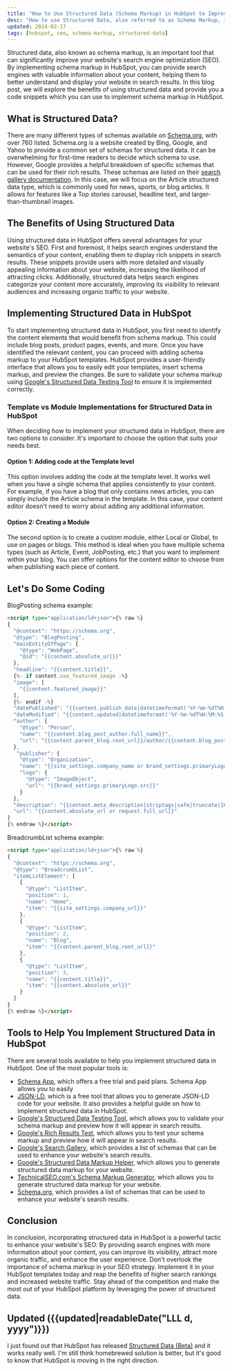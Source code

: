 ```yaml
---
title: "How to Use Structured Data (Schema Markup) in HubSpot to Improve SEO"
desc: "How to use Structured Data, also referred to as Schema Markup, inside of HubSpot that is populated using HubL variables for use to improve SEO."
updated: 2024-02-17
tags: [hubspot, seo, schema-markup, structured-data]
---
```


Structured data, also known as schema markup, is an important tool that can significantly improve your website's search
engine optimization (SEO). By implementing schema markup in HubSpot, you can provide search engines with valuable
information about your content, helping them to better understand and display your website in search results. In this
blog post, we will explore the benefits of using structured data and provide you a code snippets which you can use to
implement schema markup in HubSpot.

## What is Structured Data?

There are many different types of schemas available on [Schema.org](https://schema.org/), with over 760 listed.
Schema.org is a website created by Bing, Google, and Yahoo to provide a common set of schemas for structured data. It
can be overwhelming for first-time readers to decide which schema to use. However, Google provides a helpful breakdown
of specific schemas that can be used for their rich results. These schemas are listed on
their [search gallery documentation](https://developers.google.com/search/docs/appearance/structured-data/search-gallery).
In this case, we will focus on the Article structured data type, which is commonly used for news, sports, or blog
articles. It allows for features like a Top stories carousel, headline text, and larger-than-thumbnail images.

## The Benefits of Using Structured Data

Using structured data in HubSpot offers several advantages for your website's SEO. First and foremost, it helps search
engines understand the semantics of your content, enabling them to display rich snippets in search results. These
snippets provide users with more detailed and visually appealing information about your website, increasing the
likelihood of attracting clicks. Additionally, structured data helps search engines categorize your content more
accurately, improving its visibility to relevant audiences and increasing organic traffic to your website.

## Implementing Structured Data in HubSpot

To start implementing structured data in HubSpot, you first need to identify the content elements that would benefit
from schema markup. This could include blog posts, product pages, events, and more. Once you have identified the
relevant content, you can proceed with adding schema markup to your HubSpot templates. HubSpot provides a user-friendly
interface that allows you to easily edit your templates, insert schema markup, and preview the changes. Be sure to
validate your schema markup
using [Google's Structured Data Testing Tool](https://developers.google.com/search/docs/appearance/structured-data) to
ensure it is implemented correctly.

### Template vs Module Implementations for Structured Data in HubSpot

When deciding how to implement your structured data in HubSpot, there are two options to consider. It's important to
choose the option that suits your needs best.

#### Option 1: Adding code at the Template level

This option involves adding the code at the template level. It works well when you have a single schema that applies
consistently to your content. For example, if you have a blog that only contains news articles, you can simply include
the Article schema in the template. In this case, your content editor doesn't need to worry about adding any additional
information.

#### Option 2: Creating a Module

The second option is to create a custom module, either Local or Global, to use on pages or blogs. This method is ideal
when you have multiple schema types (such as Article, Event, JobPosting, etc.) that you want to implement within your
blog. You can offer options for the content editor to choose from when publishing each piece of content.

## Let's Do Some Coding

BlogPosting schema example:

```html
<script type="application/ld+json">{% raw %}
{
  "@context": "https://schema.org",
  "@type": "BlogPosting",
  "mainEntityOfPage": {
    "@type": "WebPage",
    "@id": "{{content.absolute_url}}"
  },
  "headline": "{{content.title}}",
  {%- if content.use_featured_image -%}
  "image": [
    "{{content.featured_image}}"
  ],
  {%- endif -%}
  "datePublished": "{{content.publish_date|datetimeformat('%Y-%m-%dT%H:%M:%S')}}",
  "dateModified": "{{content.updated|datetimeformat('%Y-%m-%dT%H:%M:%S')}}",
  "author": {
    "@type": "Person",
    "name": "{{content.blog_post_author.full_name}}",
    "url": "{{content.parent_blog.root_url}}/author/{{content.blog_post_author.slug}}"
  },
   "publisher": {
    "@type": "Organization",
    "name": "{{site_settings.company_name or brand_settings.primaryLogo.name or 'Company Name'}}",
    "logo": {
      "@type": "ImageObject",
      "url": "{{brand_settings.primaryLogo.src}}"
    }
  },
  "description": "{{content.meta_description|striptags|safe|truncate(160, True, '')}}",
  "url": "{{content.absolute_url or request.full_url}}"
}
{% endraw %}</script>
```

BreadcrumbList schema example:

```html
<script type="application/ld+json">{% raw %}
{
  "@context": "https://schema.org",
  "@type": "BreadcrumbList",
  "itemListElement": [
    {
      "@type": "ListItem",
      "position": 1,
      "name": "Home",
      "item": "{{site_settings.company_url}}"
    },
    {
      "@type": "ListItem",
      "position": 2,
      "name": "Blog",
      "item": "{{content.parent_blog.root_url}}"
    },
    {
      "@type": "ListItem",
      "position": 3,
      "name": "{{content.title}}",
      "item": "{{content.absolute_url}}"
    }
  ]
}
{% endraw %}</script>
```

## Tools to Help You Implement Structured Data in HubSpot

There are several tools available to help you implement structured data in HubSpot. One of the most popular tools is:

- [Schema App](https://www.schemaapp.com/), which offers a free trial and paid plans. Schema App allows you to easily
- [JSON-LD](https://jsonld.com/), which is a free tool that allows you to generate JSON-LD code for your website. It
  also provides a helpful guide on how to implement structured data in HubSpot.
- [Google's Structured Data Testing Tool](https://developers.google.com/search/docs/appearance/structured-data), which
  allows you to validate your schema markup and preview how it will appear in search results.
- [Google's Rich Results Test](https://search.google.com/test/rich-results), which allows you to test your schema
  markup and preview how it will appear in search results.
- [Google's Search Gallery](https://developers.google.com/search/docs/appearance/structured-data/search-gallery), which
  provides a list of schemas that can be used to enhance your website's search results.
- [Google's Structured Data Markup Helper](https://www.google.com/webmasters/markup-helper/), which allows you to
  generate structured data markup for your website.
- [TechnicalSEO.com's Schema Markup Generator](https://technicalseo.com/tools/schema-markup-generator/), which allows
  you to generate structured data markup for your website.
- [Schema.org](https://schema.org/), which provides a list of schemas that can be used to enhance your website's search
  results.

## Conclusion

In conclusion, incorporating structured data in HubSpot is a powerful tactic to enhance your website's SEO. By providing
search engines with more information about your content, you can improve its visibility, attract more organic traffic,
and enhance the user experience. Don't overlook the importance of schema markup in your SEO strategy. Implement it in
your HubSpot templates today and reap the benefits of higher search rankings and increased website traffic. Stay ahead
of the competition and make the most out of your HubSpot platform by leveraging the power of structured data.

## Updated ({{updated|readableDate("LLL d, yyyy")}})
I just found out that HubSpot has released [Structured Data (Beta)](https://community.hubspot.com/t5/Releases-and-Updates/Now-live-Setting-to-apply-BlogPosting-JSON-LD-schema-to-blog/ba-p/645867) and it works really well.
I'm still think homebrewed solution is better, but it's good to know that HubSpot is moving in the right direction.


